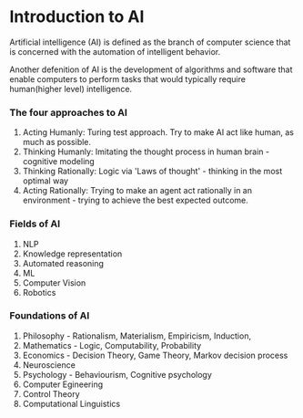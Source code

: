 # Introduction to AI
Artificial intelligence (AI) is defined as the branch of computer science that is concerned with the automation of intelligent behavior.

Another defenition of AI is the development of algorithms and software that enable computers to perform tasks that would typically require human(higher level) intelligence.

### The four approaches to AI
1. Acting Humanly: Turing test approach. Try to make AI act like human, as much as possible.
2. Thinking Humanly: Imitating the thought process in human brain - cognitive modeling
3. Thinking Rationally: Logic via 'Laws of thought' - thinking in the most optimal way
4. Acting Rationally: Trying to make an agent act rationally in an environment - trying to achieve the best expected outcome.

### Fields of AI
1. NLP
2. Knowledge representation
3. Automated reasoning
4. ML
5. Computer Vision
6. Robotics
   
### Foundations of AI
1. Philosophy - Rationalism, Materialism, Empiricism, Induction, 
2. Mathematics - Logic, Computability, Probability
3. Economics - Decision Theory, Game Theory, Markov decision process
4. Neuroscience
5. Psychology - Behaviourism, Cognitive psychology
6. Computer Egineering
7. Control Theory
8. Computational Linguistics
